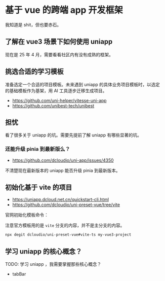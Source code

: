 # 基于 vue 的跨端 app 开发框架

我知道是 shit，但也要赤石。

## 了解在 vue3 场景下如何使用 uniapp

现在是 25 年 4 月，需要看看社区内有没有成熟的框架。

## 挑选合适的学习模板

准备选定一个合适的项目模板。未来遇到 uniapp 的具体业务项目模板时，以选定的基础模板作为基架，用 AI 工具逐步迁移生成项目。

- https://github.com/uni-helper/vitesse-uni-app
- https://github.com/unibest-tech/unibest

## 担忧

看了很多关于 uniapp 的坑。需要先提前了解 uniapp 有哪些显著的坑。

### 还能升级 pinia 到最新版么？

- https://github.com/dcloudio/uni-app/issues/4350

不清楚现在最新版本的 uniapp 能否升级 pinia 到最新版本。

## 初始化基于 vite 的项目

- https://uniapp.dcloud.net.cn/quickstart-cli.html
- https://github.com/dcloudio/uni-preset-vue/tree/vite

官网初始化模板命令：

注意官方模板用的是 `vite` 分支的内容，并不是主分支的内容。

```bash
npx degit dcloudio/uni-preset-vue#vite-ts my-vue3-project
```

## 学习 uniapp 的核心概念？

TODO: 学习 uniapp ，我需要掌握那些核心概念？

- tabBar
